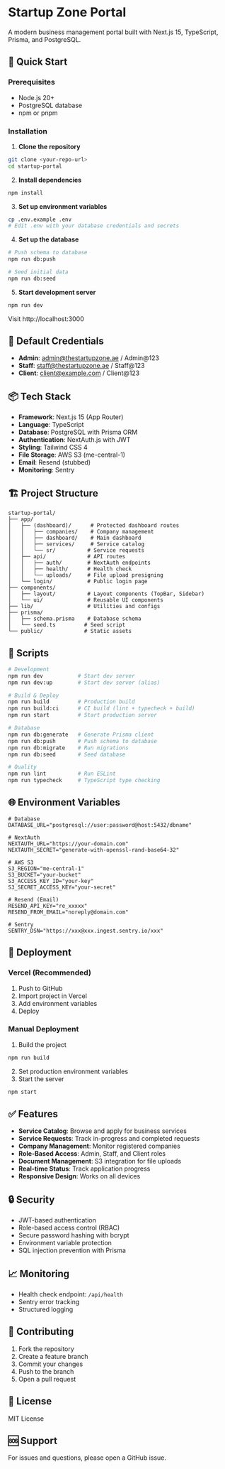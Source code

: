 # Startup Zone Portal

A modern business management portal built with Next.js 15, TypeScript, Prisma, and PostgreSQL.

## 🚀 Quick Start

### Prerequisites
- Node.js 20+
- PostgreSQL database
- npm or pnpm

### Installation

1. **Clone the repository**
```bash
git clone <your-repo-url>
cd startup-portal
```

2. **Install dependencies**
```bash
npm install
```

3. **Set up environment variables**
```bash
cp .env.example .env
# Edit .env with your database credentials and secrets
```

4. **Set up the database**
```bash
# Push schema to database
npm run db:push

# Seed initial data
npm run db:seed
```

5. **Start development server**
```bash
npm run dev
```

Visit http://localhost:3000

## 🔑 Default Credentials

- **Admin**: admin@thestartupzone.ae / Admin@123
- **Staff**: staff@thestartupzone.ae / Staff@123
- **Client**: client@example.com / Client@123

## 📦 Tech Stack

- **Framework**: Next.js 15 (App Router)
- **Language**: TypeScript
- **Database**: PostgreSQL with Prisma ORM
- **Authentication**: NextAuth.js with JWT
- **Styling**: Tailwind CSS 4
- **File Storage**: AWS S3 (me-central-1)
- **Email**: Resend (stubbed)
- **Monitoring**: Sentry

## 🏗️ Project Structure

```
startup-portal/
├── app/
│   ├── (dashboard)/      # Protected dashboard routes
│   │   ├── companies/    # Company management
│   │   ├── dashboard/    # Main dashboard
│   │   ├── services/     # Service catalog
│   │   └── sr/          # Service requests
│   ├── api/             # API routes
│   │   ├── auth/        # NextAuth endpoints
│   │   ├── health/      # Health check
│   │   └── uploads/     # File upload presigning
│   └── login/           # Public login page
├── components/
│   ├── layout/          # Layout components (TopBar, Sidebar)
│   └── ui/              # Reusable UI components
├── lib/                 # Utilities and configs
├── prisma/
│   ├── schema.prisma    # Database schema
│   └── seed.ts         # Seed script
└── public/             # Static assets
```

## 🔧 Scripts

```bash
# Development
npm run dev           # Start dev server
npm run dev:up        # Start dev server (alias)

# Build & Deploy
npm run build         # Production build
npm run build:ci      # CI build (lint + typecheck + build)
npm run start         # Start production server

# Database
npm run db:generate   # Generate Prisma client
npm run db:push       # Push schema to database
npm run db:migrate    # Run migrations
npm run db:seed       # Seed database

# Quality
npm run lint          # Run ESLint
npm run typecheck     # TypeScript type checking
```

## 🌐 Environment Variables

```env
# Database
DATABASE_URL="postgresql://user:password@host:5432/dbname"

# NextAuth
NEXTAUTH_URL="https://your-domain.com"
NEXTAUTH_SECRET="generate-with-openssl-rand-base64-32"

# AWS S3
S3_REGION="me-central-1"
S3_BUCKET="your-bucket"
S3_ACCESS_KEY_ID="your-key"
S3_SECRET_ACCESS_KEY="your-secret"

# Resend (Email)
RESEND_API_KEY="re_xxxxx"
RESEND_FROM_EMAIL="noreply@domain.com"

# Sentry
SENTRY_DSN="https://xxx@xxx.ingest.sentry.io/xxx"
```

## 🚢 Deployment

### Vercel (Recommended)

1. Push to GitHub
2. Import project in Vercel
3. Add environment variables
4. Deploy

### Manual Deployment

1. Build the project
```bash
npm run build
```

2. Set production environment variables
3. Start the server
```bash
npm start
```

## ✅ Features

- **Service Catalog**: Browse and apply for business services
- **Service Requests**: Track in-progress and completed requests
- **Company Management**: Monitor registered companies
- **Role-Based Access**: Admin, Staff, and Client roles
- **Document Management**: S3 integration for file uploads
- **Real-time Status**: Track application progress
- **Responsive Design**: Works on all devices

## 🔒 Security

- JWT-based authentication
- Role-based access control (RBAC)
- Secure password hashing with bcrypt
- Environment variable protection
- SQL injection prevention with Prisma

## 📈 Monitoring

- Health check endpoint: `/api/health`
- Sentry error tracking
- Structured logging

## 🤝 Contributing

1. Fork the repository
2. Create a feature branch
3. Commit your changes
4. Push to the branch
5. Open a pull request

## 📄 License

MIT License

## 🆘 Support

For issues and questions, please open a GitHub issue.